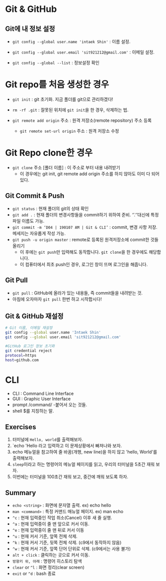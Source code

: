 # Git & GitHub 

## Git에 내 정보 설정



* `git config --global user.name 'intaek Shin'` : 이름 설정.

* `git config --global user.email 'sit921212@gmail.com'` : 이메일 설정.

* `git config --global --list` : 정보설정 확인

# Git repo를 처음 생성한 경우



* `git init` : git 초기화. 지금 폴더를 git으로 관리하겠다!

* `rm -rf .git` : 잘못된 위치에 `git init`을 한 경우, 삭제하는 법.

* `git remote add origin` 주소 : 원격 저장소(remote repository) 주소 등록
  * `git remote set-url origin` 주소 : 원격 저장소 수정

# Git Repo clone한 경우

* `git clone` 주소  [폴더 이름] : 이 주소로 부터 내용 내려받기
  * 이 경우에는 git init, git remote add origin 주소를 하지 않아도 이미 다 되어있다.

## Git Commit & Push

* `git status` : 현재 폴더의 git의 상태 확인
* `git add .` : 현재 폴더의 변경사항들을 commit하기 위하여 준비. ‘’.‘’대신에 특정 파일 이름도 가능.
* `git commit -m ‘D04 | 190107 AM | Git & CLI’` :  commit, 변경 사항 저장. 메세지는  자유롭게 작성 가능.
* `git push -u origin master` : remote로 등록된 원격저장소에 commit한 것들 올리기
  * 이 후에는 `git push`만 입력해도 동작합니다. `git clone`을 한 경우에도 해당합니다.
  * 이 컴퓨터에서 최초 push인 경우, 로그인 창이 뜨며 로그인을 해줍니다.

## Git Pull

* `git pull` : GitHub에 올라가 있는 내용들, 즉 commit들을 내려받는 것.
* 아침에 오자마자 `git pull` 한번 하고 시작합시다!



## Git & GitHub 재설정

```bash
# Git 이름, 이메일 재설정
git config --global user.name 'Intaek Shin'
git config --global user.email 'sit921212@gmail.com'

#GitHub 로그인 정보 초기화
git credential reject
protocol=https
host=github.com


```



# CLI

- CLI : Command Line Interface
- GUI : Graphic User Interface 
- prompt /command/ -붙어서 오는 것들. 
- shell $를 지칭하는 말.

## Exercises
1. 터미널에 `Hello, world`를 출력해보자.
2. `echo 'Hello 라고 입력하고 이 문제상황에서 빠져나와 보자.
3. echo 메뉴얼을 참고하여 줄 바꿈(개행, new line)을 하지 않고 'hello, World'를 출력해보자.
4. `sleep`이라고 하는 명령어의 메뉴얼 페이지를 읽고, 우리의 터미널을 5초간 재워 보자.
5. 이번에는 터미널을 100초간 재워 보고, 중간에 깨워 보도록 하자.

## Summary
- `echo <string>` : 화면에 문자열 출력. ex) echo hello
- `man <command>` : 특정 커맨드 매뉴얼 페이지. ex) man echo
- `^c` : 현재 입력중인 작업 취소(Cancel) 이후 새 줄 실행.
- `^a` : 현재 입력중이 줄 맨 앞으로 커서 이동.
- `^e` : 현재 입력중이 줄 맨 뒤로 커서 이동
- `^u` : 현재 커서 기준, 앞쪽 전체 삭제.
- `^k` : 현재 커서 기준, 뒷쪽 전체 삭제. (c9에서 동작하지 않음)
- `^w` : 현재 커서 기준, 앞쪽 단어 단위로 삭제. (c9에서는 사용 불가)
- `alt + click` : 클릭하는 곳으로 커서 이동.
- `방향키 위, 아래` : 명령어 히스토리 탐색
- `clear` or `^l` : 화면 정리(clear screen)
- `exit` or `^d` : bash 종료
